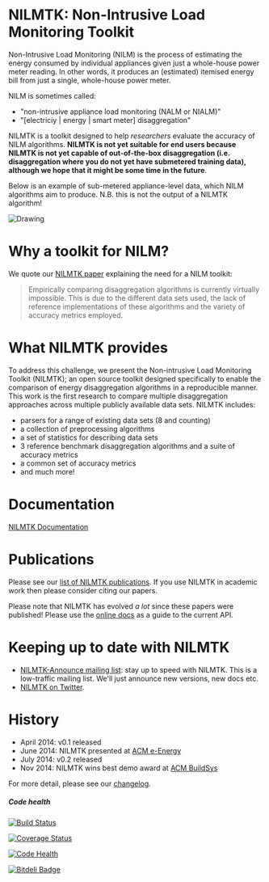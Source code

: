# NILMTK: Non-Intrusive Load Monitoring Toolkit

Non-Intrusive Load Monitoring (NILM) is the process of estimating the
energy consumed by individual appliances given just a whole-house
power meter reading.  In other words, it produces an (estimated)
itemised energy bill from just a single, whole-house power meter.

NILM is sometimes called:

* "non-intrusive appliance load monitoring (NALM or NIALM)"
* "[electriciy | energy | smart meter] disaggregation"

NILMTK is a toolkit designed to help *researchers* evaluate the
accuracy of NILM algorithms. **NILMTK is not yet suitable for end
users because NILMTK is not yet capable of out-of-the-box
disaggregation (i.e. disaggregation where you do not yet have
submetered training data), although we hope that it might be some time
in the future**.

Below is an example of sub-metered appliance-level data, which NILM
algorithms aim to produce. N.B. this is not the output of a NILMTK
algorithm!

<img src="https://dl.dropboxusercontent.com/u/75845627/nilmtk/submetered.png" alt="Drawing" style="width: 40% height: 40%;"/>


# Why a toolkit for NILM?

We quote our [NILMTK paper](http://arxiv.org/pdf/1404.3878v1.pdf)
explaining the need for a NILM toolkit:

  > Empirically comparing disaggregation algorithms is currently
  > virtually impossible. This is due to the different data sets used,
  > the lack of reference implementations of these algorithms and the
  > variety of accuracy metrics employed.


# What NILMTK provides

To address this challenge, we present the Non-intrusive Load Monitoring
Toolkit (NILMTK); an open source toolkit designed specifically to enable
the comparison of energy disaggregation algorithms in a reproducible
manner. This work is the first research to compare multiple
disaggregation approaches across multiple publicly available data sets.
NILMTK includes:

-  parsers for a range of existing data sets (8 and counting)
-  a collection of preprocessing algorithms
-  a set of statistics for describing data sets
-  3 reference benchmark disaggregation algorithms and a suite of
   accuracy metrics
-  a common set of accuracy metrics
-  and much more!


# Documentation

[NILMTK Documentation](https://github.com/nilmtk/nilmtk/tree/master/docs/manual)


# Publications

Please see our [list of NILMTK publications](http://nilmtk.github.io/#publications).  If you use NILMTK in academic work then please consider citing our papers.

Please note that NILMTK has evolved *a lot* since these papers were published! Please use the
[online docs](https://github.com/nilmtk/nilmtk/tree/master/docs/manual)
as a guide to the current API.


# Keeping up to date with NILMTK

* [NILMTK-Announce mailing list](https://groups.google.com/forum/#!forum/nilmtk-announce): stay up to speed with NILMTK.  This is a low-traffic mailing list.  We'll just announce new versions, new docs etc.
* [NILMTK on Twitter](https://twitter.com/nilmtk).


# History

* April 2014: v0.1 released
* June 2014: NILMTK presented at [ACM e-Energy](http://conferences.sigcomm.org/eenergy/2014/)
* July 2014: v0.2 released
* Nov 2014: NILMTK wins best demo award at [ACM BuildSys](http://www.buildsys.org/2014/)

For more detail, please see our [changelog](https://github.com/nilmtk/nilmtk/blob/master/docs/manual/developer_guide/changelog.md).


##### Code health

[![Build Status](https://travis-ci.org/nilmtk/nilmtk.svg?branch=master)](https://travis-ci.org/nilmtk/nilmtk) 

[![Coverage Status](https://coveralls.io/repos/nilmtk/nilmtk/badge.png)](https://coveralls.io/r/nilmtk/nilmtk)

[![Code Health](https://landscape.io/github/nilmtk/nilmtk/master/landscape.png)](https://landscape.io/github/nilmtk/nilmtk/master)


[![Bitdeli Badge](https://d2weczhvl823v0.cloudfront.net/nilmtk/nilmtk/trend.png)](https://bitdeli.com/free "Bitdeli Badge")

